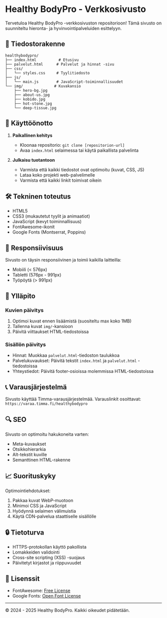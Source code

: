 # Healthy BodyPro - Verkkosivusto

Tervetuloa Healthy BodyPro -verkkosivuston repositorioon! Tämä sivusto on suunniteltu hieronta- ja hyvinvointipalveluiden esittelyyn.

## 📁 Tiedostorakenne

```
healthybodypro/
├── index.html          # Etusivu
├── palvelut.html      # Palvelut ja hinnat -sivu
├── css/
│   └── styles.css     # Tyylitiedosto
├── js/
│   └── main.js        # JavaScript-toiminnallisuudet
└── img/              # Kuvakansio
    ├── hero-bg.jpg
    ├── about-us.jpg
    ├── kobido.jpg
    ├── hot-stone.jpg
    └── deep-tissue.jpg
```

## 🚀 Käyttöönotto

1. **Paikallinen kehitys**
   - Kloonaa repositorio: `git clone [repositorion-url]`
   - Avaa `index.html` selaimessa tai käytä paikallista palvelinta

2. **Julkaisu tuotantoon**
   - Varmista että kaikki tiedostot ovat optimoitu (kuvat, CSS, JS)
   - Lataa koko projekti web-palvelimelle
   - Varmista että kaikki linkit toimivat oikein

## 🛠️ Tekninen toteutus

- HTML5
- CSS3 (mukautetut tyylit ja animaatiot)
- JavaScript (kevyt toiminnallisuus)
- FontAwesome-ikonit
- Google Fonts (Montserrat, Poppins)

## 📱 Responsiivisuus

Sivusto on täysin responsiivinen ja toimii kaikilla laitteilla:
- Mobiili (< 576px)
- Tabletti (576px - 991px)
- Työpöytä (> 991px)

## 🔧 Ylläpito

### Kuvien päivitys
1. Optimoi kuvat ennen lisäämistä (suositeltu max koko 1MB)
2. Tallenna kuvat `img/`-kansioon
3. Päivitä viittaukset HTML-tiedostoissa

### Sisällön päivitys
- Hinnat: Muokkaa `palvelut.html`-tiedoston taulukkoa
- Palvelukuvaukset: Päivitä tekstit `index.html` ja `palvelut.html` -tiedostoissa
- Yhteystiedot: Päivitä footer-osioissa molemmissa HTML-tiedostoissa

## 📞 Varausjärjestelmä

Sivusto käyttää Timma-varausjärjestelmää. Varauslinkit osoittavat:
`https://varaa.timma.fi/healthybodypro`

## 🔍 SEO

Sivusto on optimoitu hakukoneita varten:
- Meta-kuvaukset
- Otsikkohierarkia
- Alt-tekstit kuville
- Semanttinen HTML-rakenne

## 📈 Suorituskyky

Optimointiehdotukset:
1. Pakkaa kuvat WebP-muotoon
2. Minimoi CSS ja JavaScript
3. Hyödynnä selaimen välimuistia
4. Käytä CDN-palvelua staattiselle sisällölle

## 🔒 Tietoturva

- HTTPS-protokollan käyttö pakollista
- Lomakkeiden validointi
- Cross-site scripting (XSS) -suojaus
- Päivitetyt kirjastot ja riippuvuudet

## 📄 Lisenssit

- FontAwesome: [Free License](https://fontawesome.com/license/free)
- Google Fonts: [Open Font License](https://scripts.sil.org/cms/scripts/page.php?site_id=nrsi&id=OFL)

---

© 2024 - 2025 Healthy BodyPro. Kaikki oikeudet pidätetään. 